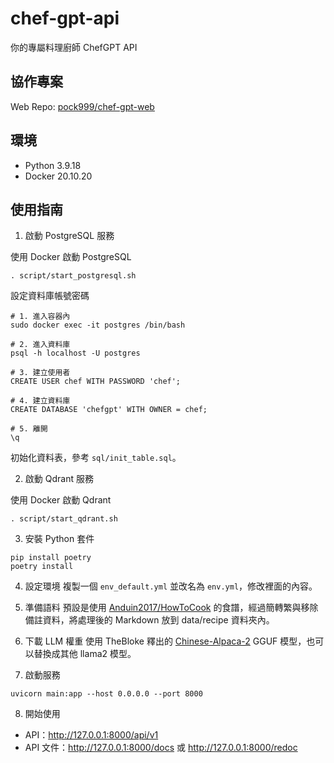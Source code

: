 # chef-gpt-api

你的專屬料理廚師 ChefGPT API

## 協作專案

Web Repo: [pock999/chef-gpt-web](https://github.com/pock999/chef-gpt-web)

## 環境

- Python 3.9.18
- Docker 20.10.20


## 使用指南
1. 啟動 PostgreSQL 服務

使用 Docker 啟動 PostgreSQL
```shell
. script/start_postgresql.sh
```

設定資料庫帳號密碼
```shell
# 1. 進入容器內
sudo docker exec -it postgres /bin/bash

# 2. 進入資料庫
psql -h localhost -U postgres

# 3. 建立使用者
CREATE USER chef WITH PASSWORD 'chef';

# 4. 建立資料庫
CREATE DATABASE 'chefgpt' WITH OWNER = chef;

# 5. 離開
\q
```

初始化資料表，參考 `sql/init_table.sql`。

2. 啟動 Qdrant 服務

使用 Docker 啟動 Qdrant
```shell
. script/start_qdrant.sh
```

3. 安裝 Python 套件

```shell
pip install poetry
poetry install
```

4. 設定環境
   複製一個 `env_default.yml` 並改名為 `env.yml`，修改裡面的內容。

5. 準備語料
預設是使用 [Anduin2017/HowToCook](https://github.com/Anduin2017/HowToCook) 的食譜，經過簡轉繁與移除備註資料，將處理後的 Markdown 放到 data/recipe 資料夾內。

6. 下載 LLM 權重
使用 TheBloke 釋出的 [Chinese-Alpaca-2](https://huggingface.co/TheBloke/Chinese-Alpaca-2-7B-GGUF) GGUF 模型，也可以替換成其他 llama2 模型。

7. 啟動服務

```shell
uvicorn main:app --host 0.0.0.0 --port 8000
```

8. 開始使用

- API：http://127.0.0.1:8000/api/v1
- API 文件：http://127.0.0.1:8000/docs 或 http://127.0.0.1:8000/redoc
